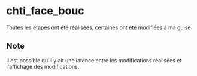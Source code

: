 # chti_face_bouc

Toutes les étapes ont été réalisées, certaines ont été modifiées à ma guise

## Note

Il est possible qu'il y ait une latence entre les modifications réalisées et l'affichage des modifications.